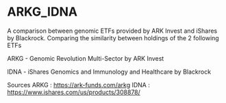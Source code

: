 # ARKG_IDNA

A comparison between genomic ETFs provided by ARK Invest and iShares by Blackrock.
Comparing the similarity between holdings of the 2 following ETFs

ARKG - Genomic Revolution Multi-Sector by ARK Invest

IDNA - iShares Genomics and Immunology and Healthcare by Blackrock

Sources
ARKG : https://ark-funds.com/arkg
IDNA : https://www.ishares.com/us/products/308878/
